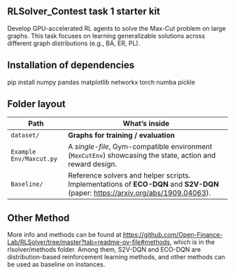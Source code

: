 ## RLSolver_Contest task 1 starter kit

Develop GPU-accelerated RL agents to solve the Max-Cut problem on large graphs. This task focuses on learning generalizable solutions across different graph distributions (e.g., BA, ER, PL).

## Installation of dependencies 

pip install numpy pandas matplotlib networkx torch numba pickle

## Folder layout

| Path | What’s inside |
|------|---------------|
| `dataset/` | **Graphs for training / evaluation**|
| `Example Env/Maxcut.py` | A *single-file*, Gym-compatible environment (`MaxCutEnv`) showcasing the state, action and reward design. |
| `Baseline/` | Reference solvers and helper scripts. Implementations of **ECO-DQN** and **S2V-DQN** (paper: <https://arxiv.org/abs/1909.04063>).|

## Other Method

More info and methods can be found at <https://github.com/Open-Finance-Lab/RLSolver/tree/master?tab=readme-ov-file#methods>, which is in the rlsolver/methods folder. Among them, S2V-DQN and ECO-DQN are distribution-based reinforcement learning methods, and other methods can be used as baseline on instances.




